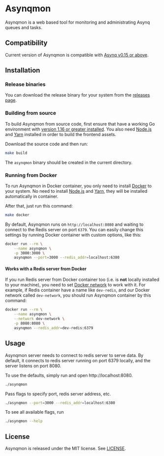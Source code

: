 # Asynqmon

Asynqmon is a web based tool for monitoring and administrating Asynq queues and tasks.

## Compatibility

Current version of Asynqmon is compatible with [Asynq v0.15 or above](https://github.com/hibiken/asynq/releases).

## Installation

### Release binaries

You can download the release binary for your system from the
[releases page](https://github.com/hibiken/asynqmon/releases).

### Building from source

To build Asynqmon from source code, first ensure that have a working
Go environment with [version 1.16 or greater installed](https://golang.org/doc/install).
You also need [Node.js](https://nodejs.org/) and [Yarn](https://yarnpkg.com/)
installed in order to build the frontend assets.

Download the source code and then run:

```bash
make build
```

The `asynqmon` binary should be created in the current directory.

### Running from Docker

To run Asynqmon in Docker container, you only need to install [Docker](https://www.docker.com/get-started) to your system. No need to install [Node.js](https://nodejs.org/) and [Yarn](https://yarnpkg.com/), they will be installed automatically in container.

After that, just run this command:

```bash
make docker
```

By default, Asynqmon runs on `http://localhost:8080` and waiting to connect to the Redis server on port `6379`. You can easily change this settings by running Docker container with custom options, like this:

```bash
docker run --rm \
    --name asynqmon \
    -p 3000:3000 \
    asynqmon --port=3000 --redis_addr=localhost:6380
```

#### Works with a Redis server from Docker

If you run Redis server from Docker container too (i.e. is **not** locally installed to your machine), you need to set [Docker network](https://docs.docker.com/network/) to work with it. For example, if Redis container have a name like `dev-redis`, and our Docker network called `dev-network`, you should run Asynqmon container by this command:

```bash
docker run --rm \
    --name asynqmon \
    --network dev-network \
    -p 8080:8080 \
    asynqmon --redis_addr=dev-redis:6379
```

## Usage

Asynqmon server needs to connect to redis server to serve data.
By default, it connects to redis server running on port 6379 locally, and the server listens on port 8080.

To use the defaults, simply run and open http://localhost:8080.

```bash
./asynqmon
```

Pass flags to specify port, redis server address, etc.

```bash
./asynqmon --port=3000 --redis_addr=localhost:6380
```

To see all available flags, run

```bash
./asynqmon --help
```

## License

Asynqmon is released under the MIT license. See [LICENSE](https://github.com/hibiken/asynqmon/blob/master/LICENSE).
